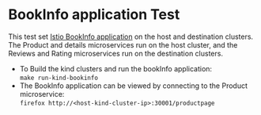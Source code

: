
# BookInfo application Test
This test set [Istio BookInfo application](https://istio.io/latest/docs/examples/bookinfo/) on the host and destination clusters. The Product and details microservices run on the host cluster, and the Reviews and Rating microservices run on the destination clusters. 
   * To Build the kind clusters and run the bookInfo application:    
```make run-kind-bookinfo```  
   * The BookInfo application can be viewed by connecting to the Product microservice:  
```firefox http://<host-kind-cluster-ip>:30001/productpage```
